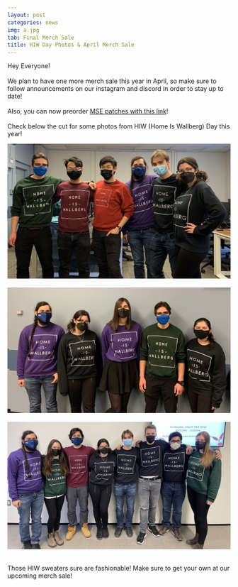 ```yaml
---
layout: post
categories: news
img: a.jpg
tab: Final Merch Sale
title: HIW Day Photos & April Merch Sale
---
```


Hey Everyone!
<br><br>
We plan to have one more merch sale this year in April, so make sure to follow announcements on our instagram and discord in order to stay up to date!
<br><br>
Also, you can now preorder <a href="https://forms.gle/bEgeR5JWyVL2qqeBA?_imcp=1">MSE patches with this link</a>!
<br><br>
Check below the cut for some photos from HIW (Home Is Wallberg) Day this year!

<!-- more -->

<img src="/img/news/hiw-2t2-1.jpg" style="width:100%;height:50%;"/>
<br><br>
<img src="/img/news/hiw-2t2-2.jpg" style="width:100%;height:50%;"/>
<br><br>
<img src="/img/news/hiw-2t2-3.jpg" style="width:100%;height:50%;"/>
<br><br>

Those HIW sweaters sure are fashionable! Make sure to get your own at our upcoming merch sale!


